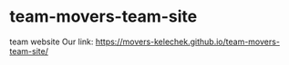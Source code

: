 # team-movers-team-site
team website Our link: https://movers-kelechek.github.io/team-movers-team-site/
